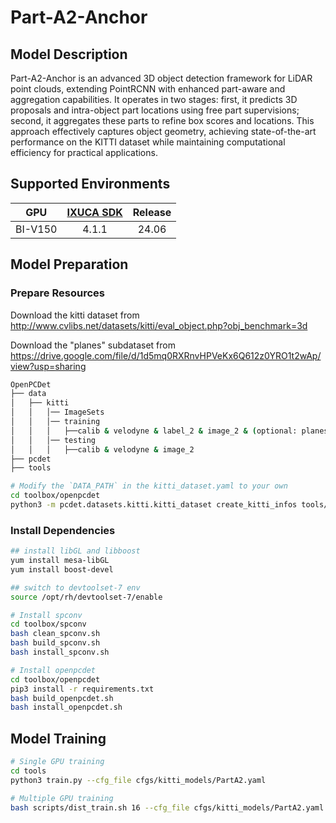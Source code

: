 # Part-A2-Anchor

## Model Description

Part-A2-Anchor is an advanced 3D object detection framework for LiDAR point clouds, extending PointRCNN with enhanced
part-aware and aggregation capabilities. It operates in two stages: first, it predicts 3D proposals and intra-object
part locations using free part supervisions; second, it aggregates these parts to refine box scores and locations. This
approach effectively captures object geometry, achieving state-of-the-art performance on the KITTI dataset while
maintaining computational efficiency for practical applications.

## Supported Environments

| GPU    | [IXUCA SDK](https://gitee.com/deep-spark/deepspark#%E5%A4%A9%E6%95%B0%E6%99%BA%E7%AE%97%E8%BD%AF%E4%BB%B6%E6%A0%88-ixuca) | Release |
| :----: | :----: | :----: |
| BI-V150 | 4.1.1     |  24.06  |

## Model Preparation

### Prepare Resources

Download the kitti dataset from <http://www.cvlibs.net/datasets/kitti/eval_object.php?obj_benchmark=3d>

Download the "planes" subdataset from <https://drive.google.com/file/d/1d5mq0RXRnvHPVeKx6Q612z0YRO1t2wAp/view?usp=sharing>

```bash
OpenPCDet
├── data
│   ├── kitti
│   │   │── ImageSets
│   │   │── training
│   │   │   ├──calib & velodyne & label_2 & image_2 & (optional: planes) & (optional: depth_2)
│   │   │── testing
│   │   │   ├──calib & velodyne & image_2
├── pcdet
├── tools
```

```bash
# Modify the `DATA_PATH` in the kitti_dataset.yaml to your own
cd toolbox/openpcdet
python3 -m pcdet.datasets.kitti.kitti_dataset create_kitti_infos tools/cfgs/dataset_configs/kitti_dataset.yaml
```

### Install Dependencies

```bash
## install libGL and libboost
yum install mesa-libGL
yum install boost-devel

## switch to devtoolset-7 env
source /opt/rh/devtoolset-7/enable

# Install spconv
cd toolbox/spconv
bash clean_spconv.sh
bash build_spconv.sh
bash install_spconv.sh

# Install openpcdet
cd toolbox/openpcdet
pip3 install -r requirements.txt
bash build_openpcdet.sh
bash install_openpcdet.sh
```

## Model Training

```bash
# Single GPU training
cd tools
python3 train.py --cfg_file cfgs/kitti_models/PartA2.yaml

# Multiple GPU training
bash scripts/dist_train.sh 16 --cfg_file cfgs/kitti_models/PartA2.yaml
```
